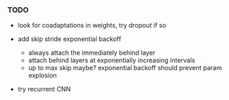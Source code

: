### TODO

- look for coadaptations in weights, try dropout if so

- add skip stride exponential backoff
  - always attach the immediately behind layer
  - attach behind layers at exponentially increasing intervals
  - up to max skip maybe?  exponential backoff should prevent param explosion

- try recurrent CNN
